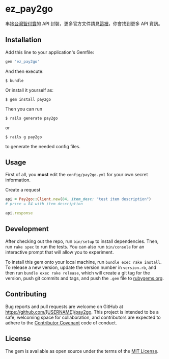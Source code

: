 # ez_pay2go

串接[台灣智付寶](https://www.pay2go.com)的 API 封裝，更多官方文件請見[這裡](https://www.pay2go.com/dw_files/info_api/pay2go_gateway_MPGapi_V1_1_3.pdf)，你會找到更多 API 資訊。

## Installation

Add this line to your application's Gemfile:

```ruby
gem 'ez_pay2go'
```

And then execute:

    $ bundle

Or install it yourself as:

    $ gem install pay2go

Then you can run

    $ rails generate pay2go

or

    $ rails g pay2go

to generate the needed config files.

## Usage

First of all, you **must** edit the ```config/pay2go.yml``` for your own secret information.

Create a request

```ruby
api = Pay2go::Client.new(84, item_desc: "test item description")
# price = 84 with item description

api.response
```

## Development

After checking out the repo, run `bin/setup` to install dependencies. Then, run `rake spec` to run the tests. You can also run `bin/console` for an interactive prompt that will allow you to experiment.

To install this gem onto your local machine, run `bundle exec rake install`. To release a new version, update the version number in `version.rb`, and then run `bundle exec rake release`, which will create a git tag for the version, push git commits and tags, and push the `.gem` file to [rubygems.org](https://rubygems.org).

## Contributing

Bug reports and pull requests are welcome on GitHub at https://github.com/[USERNAME]/pay2go. This project is intended to be a safe, welcoming space for collaboration, and contributors are expected to adhere to the [Contributor Covenant](contributor-covenant.org) code of conduct.


## License

The gem is available as open source under the terms of the [MIT License](http://opensource.org/licenses/MIT).

